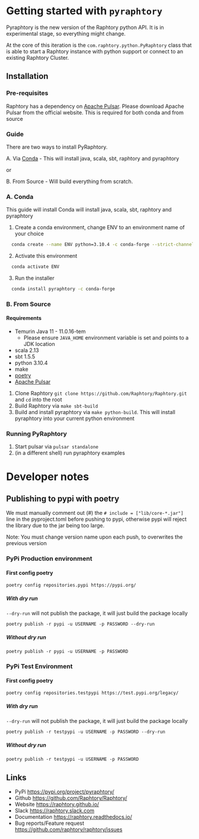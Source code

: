 # Getting started with `pyraphtory`

Pyraphtory is the new version of the Raphtory python API. It is in experimental stage, so everything might change.

At the core of this iteration is the `com.raphtory.python.PyRaphtory` class that is able to start a Raphtory instance
with python support or connect to an existing Raphtory Cluster.

## Installation

### Pre-requisites 

Raphtory has a dependency on [Apache Pulsar](https://pulsar.apache.org/).
Please download Apache Pulsar from the official website. 
This is required for both conda and from source

### Guide

There are two ways to install PyRaphtory.

A. Via [Conda](https://docs.conda.io/en/latest/index.html) - This will install java, scala, sbt, raphtory and pyraphtory

or

B. From Source - Will build everything from scratch.

### A. Conda

This guide will install  Conda will install java, scala, sbt, raphtory and pyraphtory

1. Create a conda environment, change ENV to an environment name of your choice
```bash
  conda create --name ENV python=3.10.4 -c conda-forge --strict-channel-priority
```

2. Activate this environment
```bash
  conda activate ENV
```

3. Run the installer
```bash
  conda install pyraphtory -c conda-forge
```



### B. From Source

#### Requirements

- Temurin Java 11 - 11.0.16-tem
  - Please ensure `JAVA_HOME` environment variable is set and points to a JDK location
- scala 2.13
- sbt 1.5.5
- python 3.10.4
- make
- [poetry](https://python-poetry.org/)
- [Apache Pulsar](https://pulsar.apache.org/)


1. Clone Raphtory `git clone https://github.com/Raphtory/Raphtory.git` and `cd` into the root
2. Build Raphtory via `make sbt-build`
3. Build and install pyraphtory via `make python-build`. This will install pyraphtory into your current python environment 

###  Running PyRaphtory

1. Start pulsar via `pulsar standalone`
2. (in a different shell) run pyraphtory examples



# Developer notes

## Publishing to pypi with poetry

We must manually comment out (#) the `# include = ["lib/core-*.jar"]` line in the pyproject.toml
before  pushing to pypi, otherwise pypi will reject the library due to the jar being too large.

Note: You must change version name upon each push, to overwrites the previous version

### PyPi Production environment

#### First config poetry

    poetry config repositories.pypi https://pypi.org/

##### With dry run

`--dry-run` will not publish the package, it will just build the package locally

    poetry publish -r pypi -u USERNAME -p PASSWORD --dry-run

##### Without dry run

    poetry publish -r pypi -u USERNAME -p PASSWORD

### PyPi Test Environment

#### First config poetry

    poetry config repositories.testpypi https://test.pypi.org/legacy/

##### With dry run

`--dry-run` will not publish the package, it will just build the package locally

    poetry publish -r testpypi -u USERNAME -p PASSWORD --dry-run

##### Without dry run

    poetry publish -r testpypi -u USERNAME -p PASSWORD

## Links

- PyPi https://pypi.org/project/pyraphtory/
- Github https://github.com/Raphtory/Raphtory/
- Website https://raphtory.github.io/
- Slack https://raphtory.slack.com
- Documentation https://raphtory.readthedocs.io/
- Bug reports/Feature request https://github.com/raphtory/raphtory/issues